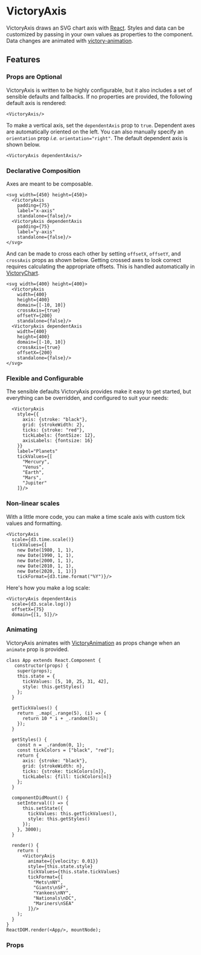 VictoryAxis
=============

VictoryAxis draws an SVG chart axis with [React](https://github.com/facebook/react). Styles and data can be customized by passing in your own values as properties to the component. Data changes are animated with [victory-animation](https://github.com/FormidableLabs/victory-animation).

## Features

### Props are Optional

VictoryAxis is written to be highly configurable, but it also includes a set of sensible defaults and fallbacks. If no properties are provided, the following default axis is rendered:

```playground
<VictoryAxis/>
```

To make a vertical axis, set the `dependentAxis` prop to `true`. Dependent axes are automatically oriented on the left. You can also manually specify an `orientation` prop *i.e.* `orientation="right"`. The default dependent axis is shown below.

```playground
<VictoryAxis dependentAxis/>
```

### Declarative Composition

Axes are meant to be composable.

```playground
<svg width={450} height={450}>
  <VictoryAxis
    padding={75}
    label="x-axis"
    standalone={false}/>
  <VictoryAxis dependentAxis
    padding={75}
    label="y-axis"
    standalone={false}/>
</svg>
```

And can be made to cross each other by setting `offsetX`,  `offsetY`, and `crossAxis` props as shown below. Getting crossed axes to look correct requires calculating the appropriate offsets. This is handled automatically in [VictoryChart](https://github.com/FormidableLabs/victory-chart).

```playground
<svg width={400} height={400}>
  <VictoryAxis
    width={400}
    height={400}
    domain={[-10, 10]}
    crossAxis={true}
    offsetY={200}
    standalone={false}/>
  <VictoryAxis dependentAxis
    width={400}
    height={400}
    domain={[-10, 10]}
    crossAxis={true}
    offsetX={200}
    standalone={false}/>
</svg>
```

### Flexible and Configurable

The sensible defaults VictoryAxis provides make it easy to get started, but everything can be overridden, and configured to suit your needs:

```playground
  <VictoryAxis
    style={{
      axis: {stroke: "black"},
      grid: {strokeWidth: 2},
      ticks: {stroke: "red"},
      tickLabels: {fontSize: 12},
      axisLabels: {fontsize: 16}
    }}
    label="Planets"
    tickValues={[
      "Mercury",
      "Venus",
      "Earth",
      "Mars",
      "Jupiter"
    ]}/>
```

### Non-linear scales

With a little more code, you can make a time scale axis with custom tick values and formatting. 

```playground
<VictoryAxis
  scale={d3.time.scale()}
  tickValues={[
    new Date(1980, 1, 1),
    new Date(1990, 1, 1),
    new Date(2000, 1, 1),
    new Date(2010, 1, 1),
    new Date(2020, 1, 1)]}
    tickFormat={d3.time.format("%Y")}/>
```

Here's how you make a log scale:

```playground
<VictoryAxis dependentAxis
  scale={d3.scale.log()}
  offsetX={75}
  domain={[1, 5]}/>
```

### Animating

VictoryAxis animates with [VictoryAnimation](http://github.com/formidablelabs/victory-animation) as props change when an `animate` prop is provided.

```playground_norender
class App extends React.Component {
   constructor(props) {
    super(props);
    this.state = {
      tickValues: [5, 10, 25, 31, 42],
      style: this.getStyles()
    };
  }

  getTickValues() {
    return _.map(_.range(5), (i) => {
      return 10 * i + _.random(5);
    });
  }

  getStyles() {
    const n = _.random(0, 1);
    const tickColors = ["black", "red"];
    return {
      axis: {stroke: "black"},
      grid: {strokeWidth: n},
      ticks: {stroke: tickColors[n]},
      tickLabels: {fill: tickColors[n]}
    };
  }

  componentDidMount() {
    setInterval(() => {
      this.setState({
        tickValues: this.getTickValues(),
        style: this.getStyles()
      });
    }, 3000);
  }

  render() {
    return (
      <VictoryAxis
        animate={{velocity: 0.01}}
        style={this.state.style}
        tickValues={this.state.tickValues}
        tickFormat={[
          "Mets\nNY",
          "Giants\nSF",
          "Yankees\nNY",
          "Nationals\nDC",
          "Mariners\nSEA"
        ]}/>
    );
  }
}
ReactDOM.render(<App/>, mountNode);

```

### Props
